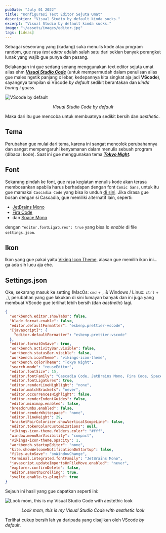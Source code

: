 ```yaml
---
pubDate: "July 01 2022"
title: "Konfigurasi Text Editor Sejuta Umat"
description: "Visual Studio by default kinda sucks."
excerpt: "Visual Studio by default kinda sucks."
image: "~/assets/images/editor.jpg"
tags: [ideas]
---
```


Sebagai seseorang yang (kadang) suka menulis kode atau program random, gue rasa _text editor_ adalah salah satu dari sekian banyak perangkat lunak yang wajib gue punya dan pasang.

Belakangan ini gue sedang senang menggunakan text editor sejuta umat alias ehm **_[Visual Studio Code](https://visualstudio.microsoft.com/)_** (untuk mempermudah dalam penulisan alias gue males ngetik panjang x lebar, kedepannya kita singkat aja jadi **VScode**), sayangnya tampilan si VScode _by default_ sedikit berantakan dan _kinda boring i guess_.

![VScode by default](https://cdn.hashnode.com/res/hashnode/image/upload/v1627976927817/Nh-DzrwzD.png?w=1600&h=840&fit=crop&crop=entropy&auto=compress,format&format=webp) <center>_Visual Studio Code by default_</center>

Maka dari itu gue mencoba untuk membuatnya sedikit bersih dan _aesthetic_.

## Tema

Perubahan gue mulai dari tema, karena ini sangat mencolok perubahannya dan sangat mempengaruhi kenyamanan dalam menulis sebuah program (dibaca: kode). Saat ini gue menggunakan tema **_[Tokyo Night](https://marketplace.visualstudio.com/items?itemName=enkia.tokyo-night)_**.

## Font

Sekarang pindah ke font, gue rasa kegiatan menulis kode akan terasa membosankan apabila harus berhadapan dengan font `Comic Sans`, untuk itu gue mamakai `Cascadia Code` yang bisa lo unduh [di sini](https://github.com/microsoft/cascadia-code/releases). Jika dirasa gue bosan dengan si Cascadia, gue memiliki alternatif lain, seperti:

- [JetBrains Mono](https://www.jetbrains.com/lp/mono/)
- [Fira Code](https://github.com/tonsky/FiraCode)
- dan [Space Mono](https://fonts.google.com/specimen/Space+Mono)

dengan `"editor.fontLigatures": true` yang bisa lo _enable_ di file `settings.json`.

## Ikon

Ikon yang gue pakai yaitu [Viking Icon Theme](https://marketplace.visualstudio.com/items?itemName=willi84.vikings-icon-theme), alasan gue memilih ikon ini... ga ada sih lucu aja ehe.

## Settings.json

Oke, sekarang masuk ke setting (MacOs: `cmd` + `,` & Windows / Linux: `ctrl` + `,`), perubahan yang gue lakukan di sini lumayan banyak dan ini juga yang membuat VScode gue terlihat lebih bersih (dan _aesthetic_) lagi.

```json
{
  "workbench.editor.showTabs": false,
  "blade.format.enable": false,
  "editor.defaultFormatter": "esbenp.prettier-vscode",
  "[javascript]": {
    "editor.defaultFormatter": "esbenp.prettier-vscode"
  },
  "editor.formatOnSave": true,
  "workbench.activityBar.visible": false,
  "workbench.statusBar.visible": false,
  "workbench.iconTheme": "vikings-icon-theme",
  "workbench.colorTheme": "Tokyo Night",
  "search.mode": "reuseEditor",
  "editor.fontSize": 15,
  "editor.fontFamily": "Cascadia Code, JetBrains Mono, Fira Code, Space Mono",
  "editor.fontLigatures": true,
  "editor.renderLineHighlight": "none",
  "editor.matchBrackets": "never",
  "editor.occurrencesHighlight": false,
  "editor.renderIndentGuides": false,
  "editor.minimap.enabled": false,
  "breadcrumbs.enabled": false,
  "editor.renderWhitespace": "none",
  "editor.lineHeight": 29,
  "bracketPairColorizer.showVerticalScopeLine": false,
  "editor.tokenColorCustomizations": null,
  "vikings-icon-theme.folders.color": "#fff",
  "window.menuBarVisibility": "compact",
  "vikings-icon-theme.opacity": 1,
  "workbench.startupEditor": "none",
  "kite.showWelcomeNotificationOnStartup": false,
  "files.autoSave": "onWindowChange",
  "terminal.integrated.fontFamily": "JetBrains Mono",
  "javascript.updateImportsOnFileMove.enabled": "never",
  "explorer.confirmDelete": false,
  "editor.smoothScrolling": true,
  "svelte.enable-ts-plugin": true
}
```

Sejauh ini hasil yang gue dapatkan seperti ini:

![Look mom, this is my Visual Studio Code with aestethic look](https://cdn.hashnode.com/res/hashnode/image/upload/v1627978307797/JwvBchRyX.png?auto=compress,format&format=webp) <center>_Look mom, this is my Visual Studio Code with aesthetic look_</center>

Terlihat cukup bersih lah ya daripada yang disajikan oleh VScode _by default_.
